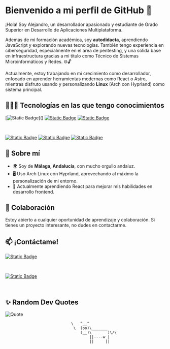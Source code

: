 # Bienvenido a mi perfil de GitHub 👋

¡Hola! Soy Alejandro,  un desarrollador apasionado y estudiante de Grado Superior en Desarrollo de Aplicaciones Multiplataforma.

Además de mi formación académica, soy **autodidacta**, aprendiendo JavaScript y explorando nuevas tecnologías. También tengo experiencia en ciberseguridad, especialmente en el área de pentesting, y una sólida base en infraestructura gracias a mi título como Técnico de Sistemas Microinformáticos y Redes. 🌐🔓

Actualmente, estoy trabajando en mi crecimiento como desarrollador, enfocado en aprender herramientas modernas como React o Astro, mientras disfruto usando y personalizando **Linux** (Arch con Hyprland) como sistema principal.

## 🧑🏻‍💻 Tecnologías en las que tengo conocimientos

[![Static Badge](https://img.shields.io/badge/Linux-white?style=flat&logo=Linux&logoColor=%23FFF&labelColor=rgba(26%2C%20117%2C%20232%2C%200.85))]()
[![Static Badge](https://img.shields.io/badge/HTML-white?style=flat&logo=HTML5&logoColor=%23FFF&labelColor=rgba(255%2C%20142%2C%200%2C%201))]()
[![Static Badge](https://img.shields.io/badge/CSS-white?style=flat&logo=CSS3&logoColor=white&labelColor=blue)]()

<br>

[![Static Badge](https://img.shields.io/badge/Java-white?style=flat&logo=openjdk&logoColor=white&labelColor=red)]()
[![Static Badge](https://img.shields.io/badge/GitHub-white?style=flat&logo=github&logoColor=white&labelColor=black)]()
[![Static Badge](https://img.shields.io/badge/JavaScript-white?style=flat&logo=JavaScript&logoColor=white&labelColor=yellow)]()

## 🌟 Sobre mí
- 🌍 Soy de **Málaga, Andalucía**, con mucho orgullo andaluz.
- 🖥️ Uso Arch Linux con Hyprland, aprovechando al máximo la personalización de mi entorno.
- 🌱 Actualmente aprendiendo React para mejorar mis habilidades en desarrollo frontend.

## 📲 Colaboración

Estoy abierto a cualquier oportunidad de aprendizaje y colaboración. Si tienes un proyecto interesante, no dudes en contactarme.

## 📫 ¡Contáctame!

[ ![Static Badge](https://img.shields.io/badge/LinkedIn-white?style=flat&logo=linkedin&logoColor=white&labelColor=blue)](https://www.linkedin.com/in/alucenad/)

<br>

[![Static Badge](https://img.shields.io/badge/Mail-white?style=flat&logo=gmail&logoColor=white&labelColor=%23E24B3A)](mailto:alucena1002@gmail.com)

<br>

## ✨ Random Dev Quotes

![Quote](https://github-readme-quotes-bay.vercel.app/quote?theme=tokyonight&font=Gabrielle?quoteCategory=fun) 

                                 \   ^__^
                                  \  (oo)\_______
                                     (__)\       )\/\
                                         ||----w |
                                         ||     ||
